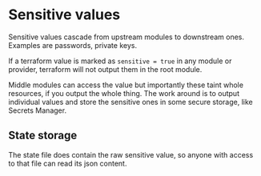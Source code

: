 # Sensitive values

Sensitive values cascade from upstream modules to downstream ones.
Examples are passwords, private keys.

If a terraform value is marked as `sensitive = true` in any module or
provider, terraform will not output them in the root module.

Middle modules can access the value but importantly these taint whole
resources, if you output the whole thing. The work around is to output
individual values and store the sensitive ones in some secure storage,
like Secrets Manager.


## State storage

The state file does contain the raw sensitive value, so anyone with
access to that file can read its json content.
